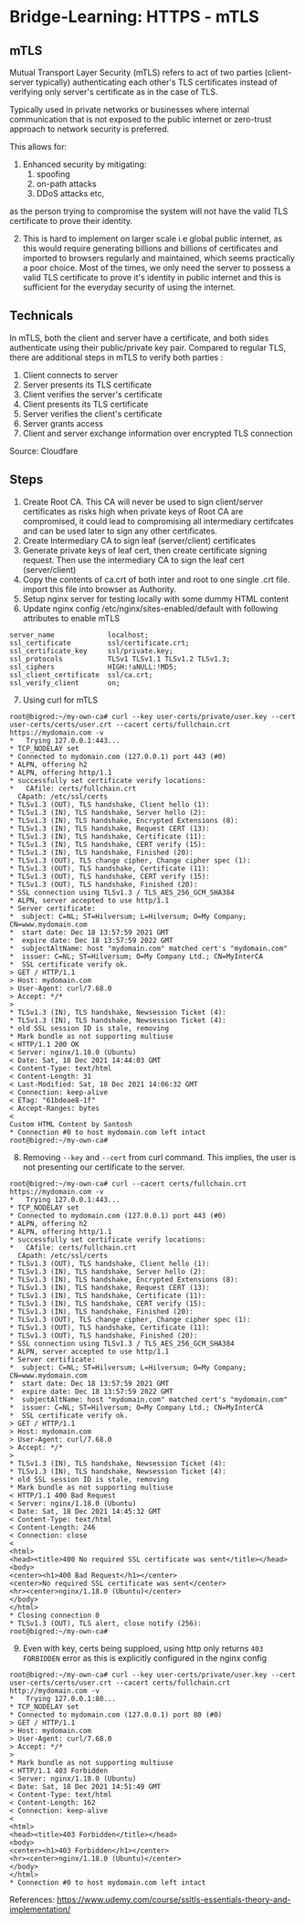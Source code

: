# Bridge-Learning: HTTPS - mTLS

## mTLS
Mutual Transport Layer Security (mTLS) refers to act of two parties (client-server typically) authenticating each other's TLS certificates instead of verifying only server's certificate as in the case of TLS.

Typically used in private networks or businesses where internal communication that is not exposed to the public internet or zero-trust approach to network security is preferred.

This allows for:
1. Enhanced security by mitigating: 
    1. spoofing
    2. on-path attacks
    3. DDoS attacks etc, 
    
 as the person trying to compromise the system will not have the valid TLS certificate to prove their identity.

2. This is hard to implement on larger scale i.e global public internet, as this would require generating billions and billions of certificates and imported to browsers regularly and maintained, which seems practically a poor choice. Most of the times, we only need the server to possess a valid TLS certificate to prove it's identity in public internet and this is sufficient for the everyday security of using the internet.

## Technicals

In mTLS, both the client and server have a certificate, and both sides authenticate using their public/private key pair. Compared to regular TLS, there are additional steps in mTLS to verify both parties :

1. Client connects to server
2. Server presents its TLS certificate
3. Client verifies the server's certificate
4. Client presents its TLS certificate
5. Server verifies the client's certificate
6. Server grants access
7. Client and server exchange information over encrypted TLS connection

Source: Cloudfare

## Steps

1. Create Root CA. This CA will never be used to sign client/server certificates as risks high when private keys of Root CA are compromised, it could lead to compromising all intermediary certifcates and can be used later to sign any other certificates.
2. Create Intermediary CA to sign leaf (server/client) certificates
3. Generate private keys of leaf cert, then create certificate signing request. Then use the intermediary CA to sign the leaf cert (server/client)
4. Copy the contents of ca.crt of both inter and root to one single .crt file. import this file into browser as Authority.
5. Setup nginx server for testing locally with some dummy HTML content
6. Update nginx config /etc/nginx/sites-enabled/default with following attributes to enable mTLS
```      
server_name             localhost;
ssl_certificate         ssl/certificate.crt;
ssl_certificate_key     ssl/private.key;
ssl_protocols           TLSv1 TLSv1.1 TLSv1.2 TLSv1.3;
ssl_ciphers             HIGH:!aNULL:!MD5;
ssl_client_certificate  ssl/ca.crt;
ssl_verify_client       on;
```
7. Using curl for mTLS
```
root@bigred:~/my-own-ca# curl --key user-certs/private/user.key --cert user-certs/certs/user.crt --cacert certs/fullchain.crt https://mydomain.com -v
*   Trying 127.0.0.1:443...
* TCP_NODELAY set
* Connected to mydomain.com (127.0.0.1) port 443 (#0)
* ALPN, offering h2
* ALPN, offering http/1.1
* successfully set certificate verify locations:
*   CAfile: certs/fullchain.crt
  CApath: /etc/ssl/certs
* TLSv1.3 (OUT), TLS handshake, Client hello (1):
* TLSv1.3 (IN), TLS handshake, Server hello (2):
* TLSv1.3 (IN), TLS handshake, Encrypted Extensions (8):
* TLSv1.3 (IN), TLS handshake, Request CERT (13):
* TLSv1.3 (IN), TLS handshake, Certificate (11):
* TLSv1.3 (IN), TLS handshake, CERT verify (15):
* TLSv1.3 (IN), TLS handshake, Finished (20):
* TLSv1.3 (OUT), TLS change cipher, Change cipher spec (1):
* TLSv1.3 (OUT), TLS handshake, Certificate (11):
* TLSv1.3 (OUT), TLS handshake, CERT verify (15):
* TLSv1.3 (OUT), TLS handshake, Finished (20):
* SSL connection using TLSv1.3 / TLS_AES_256_GCM_SHA384
* ALPN, server accepted to use http/1.1
* Server certificate:
*  subject: C=NL; ST=Hilversum; L=Hilversum; O=My Company; CN=www.mydomain.com
*  start date: Dec 18 13:57:59 2021 GMT
*  expire date: Dec 18 13:57:59 2022 GMT
*  subjectAltName: host "mydomain.com" matched cert's "mydomain.com"
*  issuer: C=NL; ST=Hilversum; O=My Company Ltd.; CN=MyInterCA
*  SSL certificate verify ok.
> GET / HTTP/1.1
> Host: mydomain.com
> User-Agent: curl/7.68.0
> Accept: */*
> 
* TLSv1.3 (IN), TLS handshake, Newsession Ticket (4):
* TLSv1.3 (IN), TLS handshake, Newsession Ticket (4):
* old SSL session ID is stale, removing
* Mark bundle as not supporting multiuse
< HTTP/1.1 200 OK
< Server: nginx/1.18.0 (Ubuntu)
< Date: Sat, 18 Dec 2021 14:44:03 GMT
< Content-Type: text/html
< Content-Length: 31
< Last-Modified: Sat, 18 Dec 2021 14:06:32 GMT
< Connection: keep-alive
< ETag: "61bdeae8-1f"
< Accept-Ranges: bytes
< 
Custom HTML Content by Santosh
* Connection #0 to host mydomain.com left intact
root@bigred:~/my-own-ca# 
```
8. Removing ```--key``` and ```--cert``` from curl command. This implies, the user is not presenting our certificate to the server.
```
root@bigred:~/my-own-ca# curl --cacert certs/fullchain.crt https://mydomain.com -v
*   Trying 127.0.0.1:443...
* TCP_NODELAY set
* Connected to mydomain.com (127.0.0.1) port 443 (#0)
* ALPN, offering h2
* ALPN, offering http/1.1
* successfully set certificate verify locations:
*   CAfile: certs/fullchain.crt
  CApath: /etc/ssl/certs
* TLSv1.3 (OUT), TLS handshake, Client hello (1):
* TLSv1.3 (IN), TLS handshake, Server hello (2):
* TLSv1.3 (IN), TLS handshake, Encrypted Extensions (8):
* TLSv1.3 (IN), TLS handshake, Request CERT (13):
* TLSv1.3 (IN), TLS handshake, Certificate (11):
* TLSv1.3 (IN), TLS handshake, CERT verify (15):
* TLSv1.3 (IN), TLS handshake, Finished (20):
* TLSv1.3 (OUT), TLS change cipher, Change cipher spec (1):
* TLSv1.3 (OUT), TLS handshake, Certificate (11):
* TLSv1.3 (OUT), TLS handshake, Finished (20):
* SSL connection using TLSv1.3 / TLS_AES_256_GCM_SHA384
* ALPN, server accepted to use http/1.1
* Server certificate:
*  subject: C=NL; ST=Hilversum; L=Hilversum; O=My Company; CN=www.mydomain.com
*  start date: Dec 18 13:57:59 2021 GMT
*  expire date: Dec 18 13:57:59 2022 GMT
*  subjectAltName: host "mydomain.com" matched cert's "mydomain.com"
*  issuer: C=NL; ST=Hilversum; O=My Company Ltd.; CN=MyInterCA
*  SSL certificate verify ok.
> GET / HTTP/1.1
> Host: mydomain.com
> User-Agent: curl/7.68.0
> Accept: */*
> 
* TLSv1.3 (IN), TLS handshake, Newsession Ticket (4):
* TLSv1.3 (IN), TLS handshake, Newsession Ticket (4):
* old SSL session ID is stale, removing
* Mark bundle as not supporting multiuse
< HTTP/1.1 400 Bad Request
< Server: nginx/1.18.0 (Ubuntu)
< Date: Sat, 18 Dec 2021 14:45:32 GMT
< Content-Type: text/html
< Content-Length: 246
< Connection: close
< 
<html>
<head><title>400 No required SSL certificate was sent</title></head>
<body>
<center><h1>400 Bad Request</h1></center>
<center>No required SSL certificate was sent</center>
<hr><center>nginx/1.18.0 (Ubuntu)</center>
</body>
</html>
* Closing connection 0
* TLSv1.3 (OUT), TLS alert, close notify (256):
root@bigred:~/my-own-ca# 

```
9. Even with key, certs being supploed, using http only returns ```403 FORBIDDEN``` error as this is explicitly configured in the nginx config
```
root@bigred:~/my-own-ca# curl --key user-certs/private/user.key --cert user-certs/certs/user.crt --cacert certs/fullchain.crt http://mydomain.com -v
*   Trying 127.0.0.1:80...
* TCP_NODELAY set
* Connected to mydomain.com (127.0.0.1) port 80 (#0)
> GET / HTTP/1.1
> Host: mydomain.com
> User-Agent: curl/7.68.0
> Accept: */*
> 
* Mark bundle as not supporting multiuse
< HTTP/1.1 403 Forbidden
< Server: nginx/1.18.0 (Ubuntu)
< Date: Sat, 18 Dec 2021 14:51:49 GMT
< Content-Type: text/html
< Content-Length: 162
< Connection: keep-alive
< 
<html>
<head><title>403 Forbidden</title></head>
<body>
<center><h1>403 Forbidden</h1></center>
<hr><center>nginx/1.18.0 (Ubuntu)</center>
</body>
</html>
* Connection #0 to host mydomain.com left intact

```

References: https://www.udemy.com/course/ssltls-essentials-theory-and-implementation/
